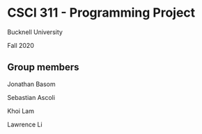 # CSCI 311 - Programming Project

Bucknell University

Fall 2020

## Group members
Jonathan Basom

Sebastian Ascoli

Khoi Lam

Lawrence Li
